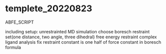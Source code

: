 # templete_20220823
ABFE_SCRIPT

including
setup:
  unrestrainted MD simulation
  choose boresch restraint set(one distance, two angle, three dihedral)
free energy
  restraint
  complex
  ligand
  analysis
    fix restraint constant is one half of force constant in boresch formula

